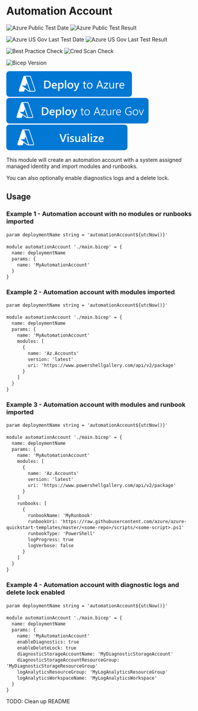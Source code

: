 # Automation Account

![Azure Public Test Date](https://azurequickstartsservice.blob.core.windows.net/badges/quickstarts/microsoft.automation/automation-account-import-runbooks-and-modules/PublicLastTestDate.svg)
![Azure Public Test Result](https://azurequickstartsservice.blob.core.windows.net/badges/quickstarts/microsoft.automation/automation-account-import-runbooks-and-modules/PublicDeployment.svg)

![Azure US Gov Last Test Date](https://azurequickstartsservice.blob.core.windows.net/badges/quickstarts/microsoft.automation/automation-account-import-runbooks-and-modules/FairfaxLastTestDate.svg)
![Azure US Gov Last Test Result](https://azurequickstartsservice.blob.core.windows.net/badges/quickstarts/microsoft.automation/automation-account-import-runbooks-and-modules/FairfaxDeployment.svg)

![Best Practice Check](https://azurequickstartsservice.blob.core.windows.net/badges/quickstarts/microsoft.automation/automation-account-import-runbooks-and-modules/BestPracticeResult.svg)
![Cred Scan Check](https://azurequickstartsservice.blob.core.windows.net/badges/quickstarts/microsoft.automation/automation-account-import-runbooks-and-modules/CredScanResult.svg)

![Bicep Version](https://azurequickstartsservice.blob.core.windows.net/badges/quickstarts/microsoft.automation/automation-account-import-runbooks-and-modules/BicepVersion.svg)

[![Deploy To Azure](https://raw.githubusercontent.com/Azure/azure-quickstart-templates/master/1-CONTRIBUTION-GUIDE/images/deploytoazure.svg?sanitize=true)](https://portal.azure.com/#create/Microsoft.Template/uri/https%3A%2F%2Fraw.githubusercontent.com%2FAzure%2Fazure-quickstart-templates%2Fmaster%2Fquickstarts%2Fmicrosoft.automation%2Fautomation-account-import-runbooks-and-modules%2Fazuredeploy.json)
[![Deploy To Azure US Gov](https://raw.githubusercontent.com/Azure/azure-quickstart-templates/master/1-CONTRIBUTION-GUIDE/images/deploytoazuregov.svg?sanitize=true)](https://portal.azure.us/#create/Microsoft.Template/uri/https%3A%2F%2Fraw.githubusercontent.com%2FAzure%2Fazure-quickstart-templates%2Fmaster%2Fquickstarts%2Fmicrosoft.automation%2Fautomation-account-import-runbooks-and-modules%2Fazuredeploy.json)
[![Visualize](https://raw.githubusercontent.com/Azure/azure-quickstart-templates/master/1-CONTRIBUTION-GUIDE/images/visualizebutton.svg?sanitize=true)](http://armviz.io/#/?load=https%3A%2F%2Fraw.githubusercontent.com%2FAzure%2Fazure-quickstart-templates%2Fmaster%2Fquickstarts%2Fmicrosoft.automation%2Fautomation-account-import-runbooks-and-modules%2Fazuredeploy.json)

This module will create an automation account with a system assigned managed identity and import modules and runbooks.

You can also optionally enable diagnostics logs and a delete lock.

## Usage

### Example 1 - Automation account with no modules or runbooks imported
``` bicep
param deploymentName string = 'automationAccount${utcNow()}'

module automationAccount './main.bicep' = {
  name: deploymentName  
  params: {
    name: 'MyAutomationAccount'
  }
}
```

### Example 2 - Automation account with modules imported
``` bicep
param deploymentName string = 'automationAccount${utcNow()}'

module automationAccount './main.bicep' = {
  name: deploymentName  
  params: {
    name: 'MyAutomationAccount'
    modules: [
      {
        name: 'Az.Accounts'
        version: 'latest'
        uri: 'https://www.powershellgallery.com/api/v2/package'
      }
    ]    
  }
}
```

### Example 3 - Automation account with modules and runbook imported
``` bicep
param deploymentName string = 'automationAccount${utcNow()}'

module automationAccount './main.bicep' = {
  name: deploymentName  
  params: {
    name: 'MyAutomationAccount'
    modules: [
      {
        name: 'Az.Accounts'
        version: 'latest'
        uri: 'https://www.powershellgallery.com/api/v2/package'
      }
    ]
    runbooks: [
      {
        runbookName: 'MyRunbook'
        runbookUri: 'https://raw.githubusercontent.com/azure/azure-quickstart-templates/master/<some-repo>/scripts/<some-script>.ps1'
        runbookType: 'PowerShell'
        logProgress: true
        logVerbose: false
      }
    ]        
  }
}
```

### Example 4 - Automation account with diagnostic logs and delete lock enabled
``` bicep
param deploymentName string = 'automationAccount${utcNow()}'

module automationAccount './main.bicep' = {
  name: deploymentName  
  params: {
    name: 'MyAutomationAccount'
    enableDiagnostics: true
    enableDeleteLock: true
    diagnosticStorageAccountName: 'MyDiagnosticStorageAccount'
    diagnosticStorageAccountResourceGroup: 'MyDiagnosticStorageResourceGroup'
    logAnalyticsResourceGroup: 'MyLogAnalyticsResourceGroup'
    logAnalyticsWorkspaceName: 'MyLogAnalyticsWorkspace'    
  }
}
```

TODO: Clean up README

